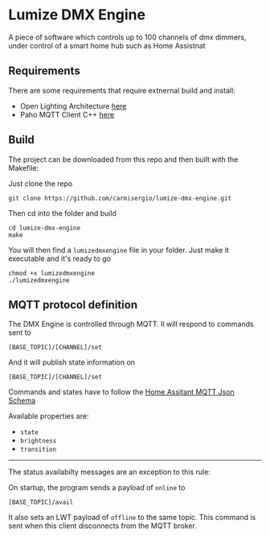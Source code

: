 # Lumize DMX Engine
A piece of software which controls up to 100 channels of dmx dimmers, under control of a smart home hub such as Home Assistnat
## Requirements
There are some requirements that require extnernal build and install:
- Open Lighting Architecture [here](https://github.com/OpenLightingProject/ola)
- Paho MQTT Client C++ [here](https://github.com/eclipse/paho.mqtt.cpp)
## Build
The project can be downloaded from this repo and then built with the Makefile:


Just clone the repo

```
git clone https://github.com/carmisergio/lumize-dmx-engine.git
```


Then cd into the folder and build

```
cd lumize-dmx-engine
make
```

You will then find a `lumizedmxengine` file in your folder. Just make it executable and it's ready to go

```
chmod +x lumizedmxengine
./lumizedmxengine
```
## MQTT protocol definition
The DMX Engine is controlled through MQTT.
Il will respond to commands sent to 
```
[BASE_TOPIC]/[CHANNEL]/set
```
And it will publish state information on
```
[BASE_TOPIC]/[CHANNEL]/set
```
Commands and states have to follow the [Home Assitant MQTT Json Schema](https://www.home-assistant.io/integrations/light.mqtt/#json-schema)

Available properties are:
- `state`
- `brightness`
- `transition`
---
The status availabilty messages are an exception to this rule:

On startup, the program sends a payload of `online` to
```
[BASE_TOPIC]/avail
```

It also sets an LWT payload of `offline` to the same topic. This command is sent when this client disconnects from the MQTT broker.
